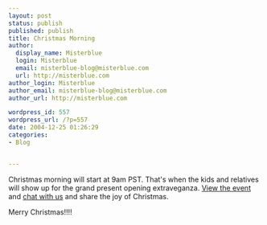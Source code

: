 ```yaml
---
layout: post
status: publish
published: publish
title: Christmas Morning
author:
  display_name: Misterblue
  login: Misterblue
  email: misterblue-blog@misterblue.com
  url: http://misterblue.com
author_login: Misterblue
author_email: misterblue-blog@misterblue.com
author_url: http://misterblue.com

wordpress_id: 557
wordpress_url: /?p=557
date: 2004-12-25 01:26:29
categories:
- Blog


---
```

<p>
Christmas morning will start at 9am PST. 
That's when the kids and relatives will show up for the grand present opening extraveganza.
<a href="http://christmascam.us/">View the event</a>
 and
<a href="http://christmascam.us/phpOpenChat/">chat with us</a>
and share the joy of Christmas.
</p>
<p>
Merry Christmas!!!!
</p>

